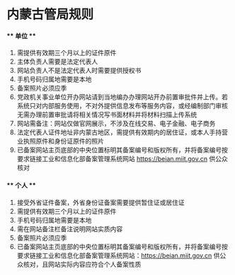 # 内蒙古管局规则


<!-- tabs:start -->

#### ** 单位 **

1. 需提供有效期三个月以上的证件原件                                                                                                 
2. 主体负责人需要是法定代表人
3. 网站负责人不是法定代表人时需要提供授权书
4. 手机号码归属地需要是本地 
5. 备案照片必须应季                                                                                     
6. 党政机关事业单位开办网站请到当地编办办理网站开办前置审批件并上传。若系统只对内部服务使用，不对外提供信息发布等服务内容，或经编制部门审核无需办理前置审批请将相关情况写书面材料并将材料扫描上传系统                                                                 
7. 网站需备注：网站仅做官网展示，不涉及在线交易、电子金融、电子商务
8. 法定代表人证件地址非内蒙古地区，需提供有效期内的居住证，或本人手持营业执照原件和身份证原件的照片
9. 已备案网站主页底部的中央位置标明其备案编号和版权所有，并将备案编号按要求链接工业和信息化部备案管理系统网站 https://beian.miit.gov.cn 供公众核对 

#### ** 个人 **

1. 接受外省证件备案，外省身份证备案需要提供暂住证或居住证                             
2. 需提供有效期三个月以上的证件原件
3. 手机号码归属地需要是本地
4. 需在网站备注栏备注说明网站实质内容                                                                                      
5. 备案照片必须应季                                                                                              
6. 已备案网站主页底部的中央位置标明其备案编号和版权所有，并将备案编号按要求链接工业和信息化部备案管理系统网站：https://beian.miit.gov.cn 供公众核对，且网站实际内容应符合个人备案性质                                


<!-- tabs:end -->


